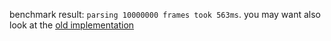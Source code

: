 benchmark result: `parsing 10000000 frames took 563ms`.
you may want also look at the [old implementation](https://github.com/fatihky/framer/tree/master/c)

